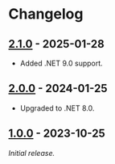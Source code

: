 # Changelog

## [2.1.0] - 2025-01-28

- Added .NET 9.0 support.

## [2.0.0] - 2024-01-25

- Upgraded to .NET 8.0.

## [1.0.0] - 2023-10-25

_Initial release._

[2.1.0]: https://github.com/gaepdit/guard-clauses/releases/tag/v2.1.0
[2.0.0]: https://github.com/gaepdit/guard-clauses/releases/tag/v2.0.0
[1.0.0]: https://github.com/gaepdit/app-library/releases/tag/gc%2Fv1.0.0
